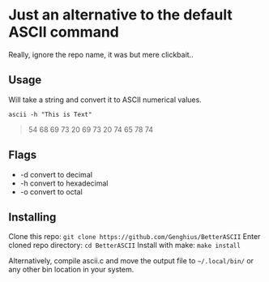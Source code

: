 # Just an alternative to the default ASCII command

Really, ignore the repo name, it was but mere clickbait..

## Usage

Will take a string and convert it to ASCII numerical values.

`ascii -h "This is Text"`

> 54 68 69 73 20 69 73 20 74 65 78 74

## Flags

* -d convert to decimal
* -h convert to hexadecimal
* -o convert to octal

## Installing

Clone this repo: `git clone https://github.com/Genghius/BetterASCII`
Enter cloned repo directory: `cd BetterASCII`
Install with make: `make install`

Alternatively, compile ascii.c and move the output file to `~/.local/bin/` or
 any other bin location in your system.
